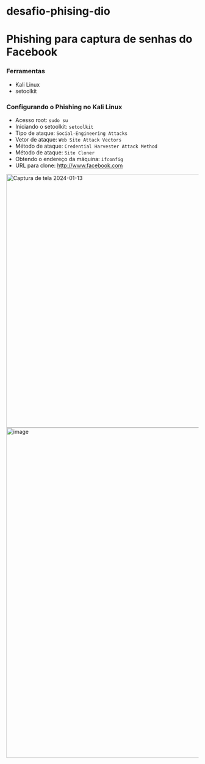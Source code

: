 # desafio-phising-dio
# Phishing para captura de senhas do Facebook

### Ferramentas

- Kali Linux
- setoolkit

### Configurando o Phishing no Kali Linux

- Acesso root: ``` sudo su ```
- Iniciando o setoolkit: ``` setoolkit ```
- Tipo de ataque: ``` Social-Engineering Attacks ```
- Vetor de ataque: ``` Web Site Attack Vectors ```
- Método de ataque: ```Credential Harvester Attack Method ```
- Método de ataque: ``` Site Cloner ```
- Obtendo o endereço da máquina: ``` ifconfig ```
- URL para clone: http://www.facebook.com


<img width="665" alt="Captura de tela 2024-01-13 " src="https://github.com/MansonAgatha/desafio-phising-dio/assets/87153177/85e011c1-8725-45d5-b30e-f7dfdab1182c">
<img width="866" alt="image" src="https://github.com/MansonAgatha/desafio-phising-dio/assets/87153177/15b504d4-538e-4213-8e53-66cf23470a6e">





